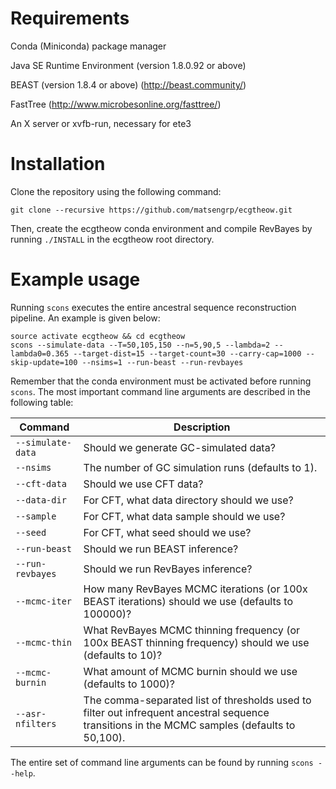 # Requirements

Conda (Miniconda) package manager

Java SE Runtime Environment (version 1.8.0.92 or above)

BEAST (version 1.8.4 or above) (http://beast.community/)

FastTree (http://www.microbesonline.org/fasttree/)

An X server or xvfb-run, necessary for ete3

# Installation

Clone the repository using the following command:

    git clone --recursive https://github.com/matsengrp/ecgtheow.git

Then, create the ecgtheow conda environment and compile RevBayes by running `./INSTALL` in the ecgtheow root directory.

# Example usage

Running `scons` executes the entire ancestral sequence reconstruction pipeline.  An example is given below:

    source activate ecgtheow && cd ecgtheow
    scons --simulate-data --T=50,105,150 --n=5,90,5 --lambda=2 --lambda0=0.365 --target-dist=15 --target-count=30 --carry-cap=1000 --skip-update=100 --nsims=1 --run-beast --run-revbayes

Remember that the conda environment must be activated before running `scons`.
The most important command line arguments are described in the following table:

| Command | Description |
| ---     | ---         |
| `--simulate-data` | Should we generate GC-simulated data? |
| `--nsims` | The number of GC simulation runs (defaults to 1). |
| `--cft-data` | Should we use CFT data? |
| `--data-dir` | For CFT, what data directory should we use? |
| `--sample` | For CFT, what data sample should we use? |
| `--seed` | For CFT, what seed should we use? |
| `--run-beast` | Should we run BEAST inference? |
| `--run-revbayes` | Should we run RevBayes inference? |
| `--mcmc-iter` | How many RevBayes MCMC iterations (or 100x BEAST iterations) should we use (defaults to 100000)? |
| `--mcmc-thin` | What RevBayes MCMC thinning frequency (or 100x BEAST thinning frequency) should we use (defaults to 10)? |
| `--mcmc-burnin` | What amount of MCMC burnin should we use (defaults to 1000)? |
| `--asr-nfilters` | The comma-separated list of thresholds used to filter out infrequent ancestral sequence transitions in the MCMC samples (defaults to 50,100). |

The entire set of command line arguments can be found by running `scons --help`.
